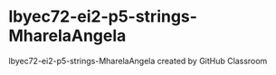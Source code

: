 # lbyec72-ei2-p5-strings-MharelaAngela
lbyec72-ei2-p5-strings-MharelaAngela created by GitHub Classroom

